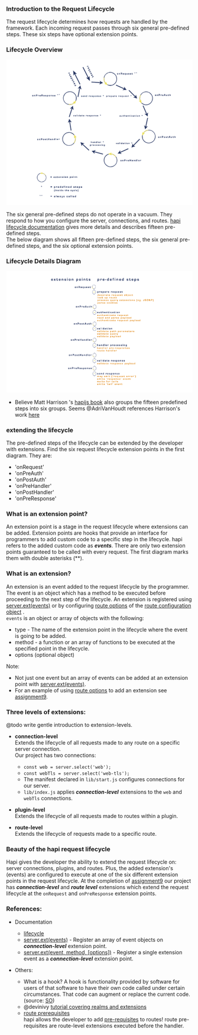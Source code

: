 ### Introduction to the Request Lifecycle

The request lifecycle determines how requests are handled by the framework.
Each incoming request passes through six general pre-defined steps. These six steps have optional extension points.

### Lifecycle Overview 
![LifeCycleDiagram](../assets/images/lifecycleDiagram.png)


The six general pre-defined steps do not operate in a vacuum. They respond to how you configure the server, connections, and routes. 
[hapi lifecycle documentation](https://hapijs.com/api#request-lifecycle) gives more details and describes fifteen pre-defined steps.  
The below diagram shows all fifteen pre-defined steps, the six general pre-defined steps, and the six optional extension points.  

### Lifecycle Details Diagram
![LifeCycleDetails](../assets/images/lifecycleDetailsDiagram.png)

* Believe Matt Harrison 's [hapijs book](https://www.manning.com/books/hapi-js-in-action) also groups the fifteen predefined steps into six groups.
  Seems  @AdriVanHoudt references Harrison's work [here](https://gist.github.com/AdriVanHoudt/562f537ba48301bac76fb3bc42def5b3)




### extending the lifecycle

The pre-defined steps of the lifecycle can be extended by the developer with extensions.
Find the six request lifecycle extension points in the first diagram.  They are:
* 'onRequest'
* 'onPreAuth' 
* 'onPostAuth' 
* 'onPreHandler'
* 'onPostHandler'
* 'onPreResponse'


### What is an extension point? 
An extension point is a stage in the request lifecycle where extensions can be added.
Extension points are hooks that provide an interface for programmers to add custom code 
to a specific step in the lifecycle. hapi refers to the added custom code as ***events***.
There are only two extension points guaranteed to be called with every request. The first diagram marks 
them with double asterisks (**).


### What is an extension? 
An extension is an event added to the request lifecycle by the programmer.<br/>
The event is an object which has a method to be executed before proceeding to the next step of the lifecycle.
An extension is registered using [server.ext(events)](https://hapijs.com/api#serverextevents) or by configuring
[route options](https://hapijs.com/api#route-options) of the [route configuration object](https://hapijs.com/api#route-configuration) .<br/>
`events` is an object or array of objects with the following: 
  * type - The name of the extension point in the lifecycle where the event is going to be added. 
  * method - a function or an array of functions to be executed at the specified point in the lifecycle. 
  * options (optional object)

Note: 
* Not just one event but an array of events can be added at an extension point with [server.ext(events)](https://hapijs.com/api#serverextevents).
* For an example of using [route options](https://hapijs.com/api#route-options) to add an extension see [assignment9](../assignments/a0.0.9.md).

### Three levels of extensions:
@todo write gentle introduction to extension-levels.
* **connection-level**<br/>
  Extends the lifecycle of all requests made to any route on a specific server connection.<br/>
  Our project has two connections:
  - `const web = server.select('web');`
  - `const webTls = server.select('web-tls');`
  - The manifest declared in `lib/start.js` configures connections for our server.
  - `lib/index.js` applies ***connection-level*** extensions to the `web` and `webTls` connections.

* **plugin-level**<br/>
  Extends the lifecycle of all requests made to routes within a plugin.
* **route-level**<br/>
  Extends the lifecycle of requests made to a specific route.

### Beauty of the hapi request lifecycle
Hapi gives the developer the ability to extend the request lifecycle on:  
server connections, plugins, and routes. Plus, the added extension's (events) are configured to execute at one of the
six different extension points in the request lifecycle.  At the completion of [assignment9](../assignments/a0.0.9.md) our project has ***connection-level*** and ***route level***  extensions
which extend the request lifecycle at the `onRequest` and `onPreResponse` extension points.


### References:
* Documentation 
  - [lifecycle](https://hapijs.com/api#request-lifecycle)
  - [server.ext(events)](https://hapijs.com/api#serverextevents) - Register an array of event objects on ***connection-level*** extension point. 
  - [server.ext(event, method, [options])](https://hapijs.com/api#serverextevent-method-options) - Register a single extension event as a ***connection-level*** extension point.

* Others:
  - What is a hook?
    A hook is functionality provided by software for users of that software to have their own code called under certain circumstances. 
    That code can augment or replace the current code. 
    (source: [SO](https://stackoverflow.com/questions/467557/what-is-meant-by-the-term-hook-in-programming))
  - @devinivy [tutorial covering realms and extensions](https://github.com/hapijs/discuss/issues/241) 
  - [route prerequisites](https://hapijs.com/api#route-prerequisites)<br/>
    hapi allows the developer to add [pre-requisites](https://hapijs.com/api#route-prerequisites) to routes! 
    route pre-requisites are route-level extensions executed before the handler.  



